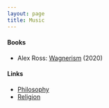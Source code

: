 ```yaml
---
layout: page
title: Music
---
```

#### Books
* Alex Ross: [Wagnerism](https://www.amazon.com/Wagnerism-Art-Politics-Shadow-Music/dp/0374285934) (2020)

#### Links
* [Philosophy](philosophy.md)
* [Religion](religion.md)
